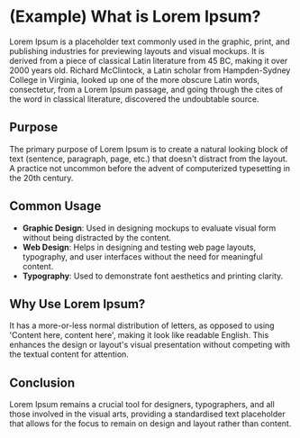 # (Example) What is Lorem Ipsum?

Lorem Ipsum is a placeholder text commonly used in the graphic, print, and publishing industries for previewing layouts and visual mockups. It is derived from a piece of classical Latin literature from 45 BC, making it over 2000 years old. Richard McClintock, a Latin scholar from Hampden-Sydney College in Virginia, looked up one of the more obscure Latin words, consectetur, from a Lorem Ipsum passage, and going through the cites of the word in classical literature, discovered the undoubtable source.

## Purpose

The primary purpose of Lorem Ipsum is to create a natural looking block of text (sentence, paragraph, page, etc.) that doesn't distract from the layout. A practice not uncommon before the advent of computerized typesetting in the 20th century.

## Common Usage

- **Graphic Design**: Used in designing mockups to evaluate visual form without being distracted by the content.
- **Web Design**: Helps in designing and testing web page layouts, typography, and user interfaces without the need for meaningful content.
- **Typography**: Used to demonstrate font aesthetics and printing clarity.

## Why Use Lorem Ipsum?

It has a more-or-less normal distribution of letters, as opposed to using 'Content here, content here', making it look like readable English. This enhances the design or layout's visual presentation without competing with the textual content for attention.

## Conclusion

Lorem Ipsum remains a crucial tool for designers, typographers, and all those involved in the visual arts, providing a standardised text placeholder that allows for the focus to remain on design and layout rather than content.